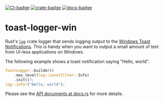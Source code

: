 [![CI-badge]][CI]
[![crate-badge]][crate]
[![docs-badge]][docs]

[CI-badge]: https://github.com/kojiishi/toast-logger-win/actions/workflows/rust-ci.yml/badge.svg
[CI]: https://github.com/kojiishi/toast-logger-win/actions/workflows/rust-ci.yml
[crate-badge]: https://img.shields.io/crates/v/toast-logger-win.svg
[crate]: https://crates.io/crates/toast-logger-win
[docs-badge]: https://docs.rs/toast-logger-win/badge.svg
[docs]: https://docs.rs/toast-logger-win/

# toast-logger-win

Rust's [`log`] crate logger that sends logging output
to the [Windows Toast Notifications].
This is handy when you want to output a small amount of text
from UI-less applications on Windows.

The following example shows a toast notification saying "Hello, world".
```rust
ToastLogger::builder()
    .max_level(log::LevelFilter::Info)
    .init()?;
log::info!("Hello, world");
```

Please see the [API documents at docs.rs][docs] for more details.

[`log`]: https://crates.io/crates/log
[Windows Toast Notifications]: https://learn.microsoft.com/windows/apps/design/shell/tiles-and-notifications/toast-notifications-overview